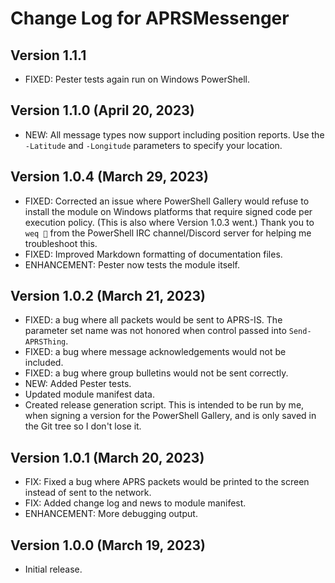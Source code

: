 # Change Log for APRSMessenger

## Version 1.1.1
 -  FIXED: Pester tests again run on Windows PowerShell.

## Version 1.1.0 (April 20, 2023)
 -  NEW: All message types now support including position reports.  Use the `-Latitude` and `-Longitude` parameters to specify your location.

## Version 1.0.4 (March 29, 2023)
 -  FIXED: Corrected an issue where PowerShell Gallery would refuse to install the module on Windows platforms that require signed code per execution policy.  (This is also where Version 1.0.3 went.)  Thank you to `weq 🐳` from the PowerShell IRC channel/Discord server for helping me troubleshoot this.
 -  FIXED: Improved Markdown formatting of documentation files.
 -  ENHANCEMENT: Pester now tests the module itself.

## Version 1.0.2 (March 21, 2023)
 -  FIXED: a bug where all packets would be sent to APRS-IS.  The parameter set name was not honored when control passed into `Send-APRSThing`.
 -  FIXED: a bug where message acknowledgements would not be included.
 -  FIXED: a bug where group bulletins would not be sent correctly.
 -  NEW: Added Pester tests.
 -  Updated module manifest data.
 -  Created release generation script.  This is intended to be run by me, when signing a version for the PowerShell Gallery, and is only saved in the Git tree so I don't lose it.

## Version 1.0.1 (March 20, 2023)
 -  FIX: Fixed a bug where APRS packets would be printed to the screen instead of sent to the network.
 -  FIX: Added change log and news to module manifest.
 -  ENHANCEMENT: More debugging output.

## Version 1.0.0 (March 19, 2023)
 -  Initial release.